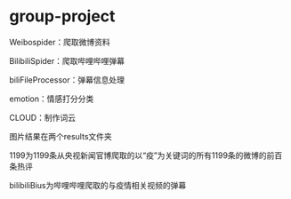 # group-project
Weibospider：爬取微博资料

BilibiliSpider：爬取哔哩哔哩弹幕

biliFileProcessor：弹幕信息处理

emotion：情感打分分类

CLOUD：制作词云

图片结果在两个results文件夹

1199为1199条从央视新闻官博爬取的以“疫”为关键词的所有1199条的微博的前百条热评

bilibiliBius为哔哩哔哩爬取的与疫情相关视频的弹幕

